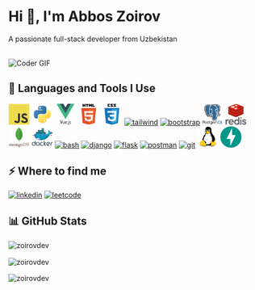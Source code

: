 <h1>Hi 👋, I'm Abbos Zoirov</h1>
<p>A passionate full-stack developer from Uzbekistan</p>

<br>
<img alt="Coder GIF" height=250 width=350 src="https://miro.medium.com/max/1360/0*7Q3yvSIv_t0ioJ-Z.gif" />

<h2>🚀 Languages and Tools I Use</h2>
<p>
  <a href="https://www.javascript.com/" target="_blank"><img src="https://raw.githubusercontent.com/devicons/devicon/master/icons/javascript/javascript-original.svg" alt="javascript" width="42" height="42" /></a>
  <a href="https://www.python.org/" target="_blank"><img src="https://raw.githubusercontent.com/devicons/devicon/master/icons/python/python-original.svg" alt="python" width="42" height="42" /></a>
  <a href="https://vuejs.org/" target="_blank"><img src="https://raw.githubusercontent.com/devicons/devicon/master/icons/vuejs/vuejs-original-wordmark.svg" alt="vuejs" width="42" height="42" /></a>
  <a href="https://developer.mozilla.org/en-US/docs/Web/HTML" target="_blank"><img src="https://raw.githubusercontent.com/devicons/devicon/master/icons/html5/html5-original-wordmark.svg" alt="html5" width="42" height="42" /></a>
  <a href="https://developer.mozilla.org/en-US/docs/Web/CSS" target="_blank"><img src="https://raw.githubusercontent.com/devicons/devicon/master/icons/css3/css3-original-wordmark.svg" alt="css3" width="42" height="42" /></a>
  <a href="https://tailwindcss.com/" target="_blank"><img src="https://www.vectorlogo.zone/logos/tailwindcss/tailwindcss-icon.svg" alt="tailwind" width="42" height="42" /></a>
  <a href="https://getbootstrap.com/" target="_blank"><img src="https://cdn.jsdelivr.net/gh/devicons/devicon/icons/bootstrap/bootstrap-plain.svg" alt="bootstrap" width="42" height="42" /></a>
  <a href="https://www.postgresql.org/" target="_blank"><img src="https://raw.githubusercontent.com/devicons/devicon/master/icons/postgresql/postgresql-original-wordmark.svg" alt="postgresql" width="42" height="42" /></a>
  <a href="https://redis.io/" target="_blank"><img src="https://raw.githubusercontent.com/devicons/devicon/master/icons/redis/redis-original-wordmark.svg" alt="redis" width="42" height="42" /></a>
  <a href="https://www.mongodb.com/" target="_blank"><img src="https://raw.githubusercontent.com/devicons/devicon/master/icons/mongodb/mongodb-original-wordmark.svg" alt="mongodb" width="42" height="42" /></a>
  <a href="https://www.docker.com/" target="_blank"><img src="https://raw.githubusercontent.com/devicons/devicon/master/icons/docker/docker-original-wordmark.svg" alt="docker" width="42" height="42" /></a>
  <a href="https://www.gnu.org/software/bash/" target="_blank"><img src="https://upload.wikimedia.org/wikipedia/commons/4/4b/Bash_Logo_Colored.svg" alt="bash" width="42" height="42" /></a>
  <a href="https://www.djangoproject.com/" target="_blank"><img src="https://cdn.worldvectorlogo.com/logos/django.svg" alt="django" width="42" height="42" /></a>
  <a href="https://flask.palletsprojects.com/" target="_blank"><img src="https://upload.wikimedia.org/wikipedia/commons/3/3c/Flask_logo.svg" alt="flask" width="42" height="42" /></a>
  <a href="https://www.postman.com/" target="_blank"><img src="https://www.vectorlogo.zone/logos/getpostman/getpostman-icon.svg" alt="postman" width="42" height="42" /></a>
  <a href="https://git-scm.com/" target="_blank"><img src="https://www.vectorlogo.zone/logos/git-scm/git-scm-icon.svg" alt="git" width="42" height="42" /></a>
  <a href="https://www.linux.org/" target="_blank"><img src="https://raw.githubusercontent.com/devicons/devicon/master/icons/linux/linux-original.svg" alt="linux" width="42" height="42" /></a>
  <a href="https://fastapi.tiangolo.com/" target="_blank"><img src="https://raw.githubusercontent.com/devicons/devicon/master/icons/fastapi/fastapi-original.svg" alt="fastapi" width="42" height="42" /></a>
</p>

<h2>⚡️ Where to find me</h2>
<p>
  <a href="https://www.linkedin.com/in/dotnetbuilt" target="_blank"><img src="https://img.shields.io/badge/-LinkedIn-%230077B5?style=for-the-badge&logo=linkedin&logoColor=white" alt="linkedin" /></a>
  <a href="https://leetcode.com/zoirov1/" target="_blank"><img src="https://img.shields.io/badge/LeetCode-000?style=for-the-badge&logo=LeetCode&logoColor=yellow" alt="leetcode" /></a>
</p>

<h2>📊 GitHub Stats</h2>
<p><img align="center" src="https://github-readme-stats.vercel.app/api?username=zoirovdev&show_icons=true&locale=en" alt="zoirovdev" /></p>
<p><img align="center" src="https://github-readme-streak-stats.herokuapp.com/?user=zoirovdev&" alt="zoirovdev" /></p>
<p><img align="center" src="https://github-readme-stats.vercel.app/api/top-langs?username=zoirovdev&show_icons=true&locale=en&layout=compact" alt="zoirovdev" /></p>
